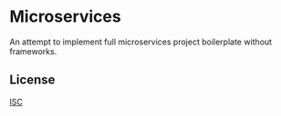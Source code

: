 # Microservices

An attempt to implement full microservices project boilerplate without frameworks.

## License
[ISC](https://choosealicense.com/licenses/isc/)